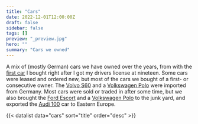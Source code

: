```yaml
---
title: "Cars"
date: 2022-12-01T12:00:00Z
draft: false
sidebar: false
tags: []
preview: "_preview.jpg"
hero: ""
summary: "Cars we owned"
---
```


A mix of (mostly German) cars we have owned over the years, from with the [first car](#1979-ford-escort-mk-ii) I bought right after I got my drivers license at nineteen. Some cars were leased and ordered new, but most of the cars we bought of a first- or consecutive owner. The [Volvo S60](#2002-volvo-s60) and a [Volkswagen Polo](#1998-volkswagen-polo-mk-3) were imported from Germany. Most cars were sold or traded in after some time, but we also brought the [Ford Escort](#1979-ford-escort-mk-ii) and a [Volkswagen Polo](#1998-volkswagen-polo-mk-3) to the junk yard, and exported the [Audi 100](#1993-audi-100) car to Eastern Europe.

{{< datalist data="cars" sort="title" order="desc" >}}
